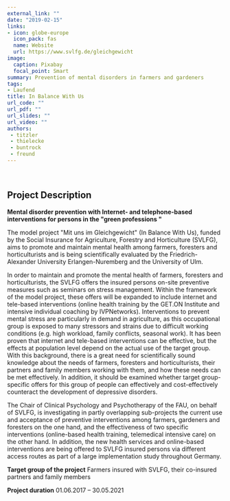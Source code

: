 ```yaml
---
external_link: ""
date: "2019-02-15"
links:
- icon: globe-europe
  icon_pack: fas
  name: Website
  url: https://www.svlfg.de/gleichgewicht
image:
  caption: Pixabay
  focal_point: Smart
summary: Prevention of mental disorders in farmers and gardeners
tags:
- Laufend
title: In Balance With Us
url_code: ""
url_pdf: ""
url_slides: ""
url_video: ""
authors:
 - titzler
 - thielecke
 - buntrock
 - freund
---
```


&nbsp;


## Project Description

**Mental disorder prevention with Internet- and telephone-based interventions for persons in the "green professions "**

The model project "Mit uns im Gleichgewicht" (In Balance With Us), funded by the Social Insurance for Agriculture, Forestry and Horticulture (SVLFG), aims to promote and maintain mental health among farmers, foresters and horticulturists and is being scientifically evaluated by the Friedrich-Alexander University Erlangen-Nuremberg and the University of Ulm.

In order to maintain and promote the mental health of farmers, foresters and horticulturists, the SVLFG offers the insured persons on-site preventive measures such as seminars on stress management. Within the framework of the model project, these offers will be expanded to include internet and tele-based interventions (online health training by the GET.ON Institute and intensive individual coaching by IVPNetworks). Interventions to prevent mental stress are particularly in demand in agriculture, as this occupational group is exposed to many stressors and strains due to difficult working conditions (e.g. high workload, family conflicts, seasonal work). It has been proven that internet and tele-based interventions can be effective, but the effects at population level depend on the actual use of the target group. With this background, there is a great need for scientifically sound knowledge about the needs of farmers, foresters and horticulturists, their partners and family members working with them, and how these needs can be met effectively. In addition, it should be examined whether target group-specific offers for this group of people can effectively and cost-effectively counteract the development of depressive disorders.

The Chair of Clinical Psychology and Psychotherapy of the FAU, on behalf of SVLFG, is investigating in partly overlapping sub-projects the current use and acceptance of preventive interventions among farmers, gardeners and foresters on the one hand, and the effectiveness of two specific interventions (online-based health training, telemedical intensive care) on the other hand. In addition, the new health services and online-based interventions are being offered to SVLFG insured persons via different access routes as part of a large implementation study throughout Germany.

**Target group of the project**
Farmers insured with SVLFG, their co-insured partners and family members

**Project duration**
01.06.2017 – 30.05.2021

